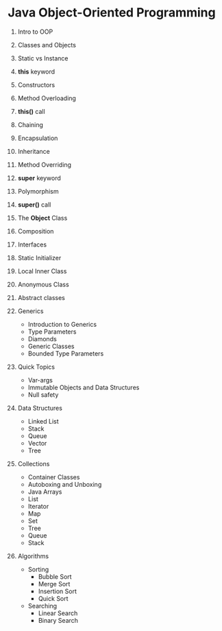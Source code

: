 # Java Object-Oriented Programming

1. Intro to OOP
2. Classes and Objects
3. Static vs Instance
4. **this** keyword
5. Constructors
6. Method Overloading
7. **this()** call
8. Chaining
9. Encapsulation
10. Inheritance
11. Method Overriding
12. **super** keyword
13. Polymorphism
14. **super()** call
15. The **Object** Class
16. Composition
17. Interfaces
18. Static Initializer
19. Local Inner Class
20. Anonymous Class
21. Abstract classes
     
22. Generics
     * Introduction to Generics
     * Type Parameters
     * Diamonds
     * Generic Classes
     * Bounded Type Parameters
23. Quick Topics
     * Var-args
     * Immutable Objects and Data Structures
     * Null safety
24. Data Structures
     * Linked List
     * Stack
     * Queue
     * Vector
     * Tree
25. Collections
     * Container Classes
     * Autoboxing and Unboxing
     * Java Arrays
     * List
     * Iterator
     * Map
     * Set
     * Tree
     * Queue
     * Stack
26. Algorithms
     * Sorting
         * Bubble Sort
         * Merge Sort
         * Insertion Sort
         * Quick Sort
     * Searching
         * Linear Search
         * Binary Search 
